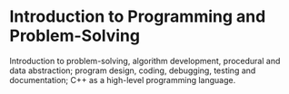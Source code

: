 # Introduction to Programming and Problem-Solving
Introduction to problem-solving, algorithm development, procedural and data abstraction; program design, coding, debugging, testing and documentation; C++ as a high-level programming language.
